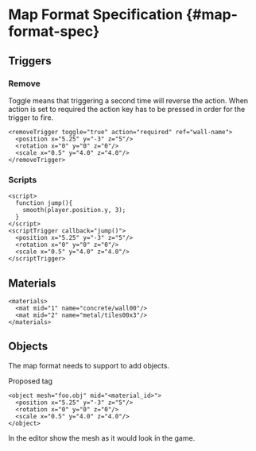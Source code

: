 # Map Format Specification {#map-format-spec}
## Triggers
### Remove
Toggle means that triggering a second time will reverse the action.
When action is set to required the action key has to be pressed in order for the trigger to fire.

    <removeTrigger toggle="true" action="required" ref="wall-name">
      <position x="5.25" y="-3" z="5"/>
      <rotation x="0" y="0" z="0"/>
      <scale x="0.5" y="4.0" z="4.0"/>
    </removeTrigger>

### Scripts

    <script>
      function jump(){
        smooth(player.position.y, 3);
      }
    </script>
    <scriptTrigger callback="jump()">
      <position x="5.25" y="-3" z="5"/>
      <rotation x="0" y="0" z="0"/>
      <scale x="0.5" y="4.0" z="4.0"/>
    </scriptTrigger>

## Materials

    <materials>
      <mat mid="1" name="concrete/wall00"/>
      <mat mid="2" name="metal/tiles00x3"/>
    </materials>

## Objects
The map format needs to support to add objects. 

Proposed tag

    <object mesh="foo.obj" mid="<material_id>">
      <position x="5.25" y="-3" z="5"/>
      <rotation x="0" y="0" z="0"/>
      <scale x="0.5" y="4.0" z="4.0"/>
    </object>

In the editor show the mesh as it would look in the game.
